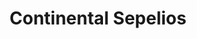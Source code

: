 ---
title: "Continental Sepelios"
url: /ciudad-autonoma-de-buenos-aires/continental-sepelios/
shop: directores de funerarias
---